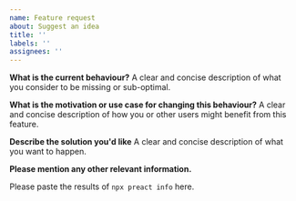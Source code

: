 ```yaml
---
name: Feature request
about: Suggest an idea
title: ''
labels: ''
assignees: ''
---
```


**What is the current behaviour?**
A clear and concise description of what you consider to be missing or sub-optimal.

**What is the motivation or use case for changing this behaviour?**
A clear and concise description of how you or other users might benefit from this feature.

**Describe the solution you'd like**
A clear and concise description of what you want to happen.

**Please mention any other relevant information.**

Please paste the results of `npx preact info` here.
